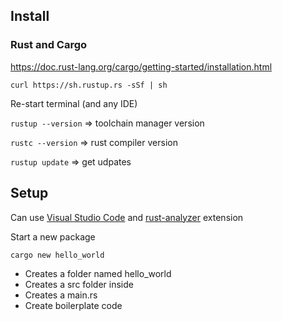## Install

### Rust and Cargo

https://doc.rust-lang.org/cargo/getting-started/installation.html

`curl https://sh.rustup.rs -sSf | sh`

Re-start terminal (and any IDE)

`rustup --version` => toolchain manager version

`rustc --version` => rust compiler version

`rustup update` => get udpates

## Setup

Can use [Visual Studio Code](https://code.visualstudio.com/docs/languages/rust) and [rust-analyzer](https://marketplace.visualstudio.com/items?itemName=rust-lang.rust-analyzer) extension

Start a new package

`cargo new hello_world`
  - Creates a folder named hello_world
  - Creates a src folder inside
  - Creates a main.rs
  - Create boilerplate code
